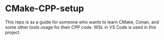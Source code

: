 # CMake-CPP-setup
This repo is as  a guide for someone who wants to learn CMake, Conan, and some other tools usage for their CPP code. WSL in VS Code is used in this project.
